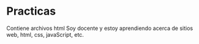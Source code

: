 # Practicas
Contiene archivos html
Soy docente y estoy aprendiendo acerca de sitios web, html, css, javaScript, etc.
